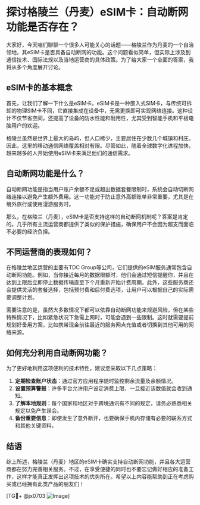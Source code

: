 # 探讨格陵兰（丹麦）eSIM卡：自动断网功能是否存在？

大家好，今天咱们聊聊一个很多人可能关心的话题——格陵兰作为丹麦的一个自治领地，其eSIM卡是否具备自动断网的功能。这个问题看似简单，但实际上涉及到通信技术、国际法规以及当地运营商的具体政策。为了给大家一个全面的答案，我将从多个角度展开讨论。

## eSIM卡的基本概念

首先，让我们了解一下什么是eSIM卡。eSIM卡是一种嵌入式SIM卡，与传统可拆卸的物理SIM卡不同，它直接集成在设备中，无需更换即可实现网络连接。这种设计不仅节省空间，还提高了设备的防水性能和耐用性，尤其受到智能手机和平板电脑用户的欢迎。

格陵兰虽然是世界上最大的岛屿，但人口稀少，主要居住在少数几个城镇和村庄。因此，这里的移动通信网络覆盖相对有限。尽管如此，随着全球数字化进程加快，越来越多的人开始使用eSIM卡来满足他们的通信需求。

## 自动断网功能是什么？

自动断网功能是指当用户账户余额不足或超出数据套餐限制时，系统会自动切断网络连接以避免产生额外费用。这一功能对于防止意外高额账单非常重要，尤其是在境外旅行或使用漫游服务时。

那么，在格陵兰（丹麦），eSIM卡是否支持这样的自动断网机制呢？答案是肯定的。几乎所有主流运营商都提供了类似的保护措施，确保用户不会因为超支而面临不必要的经济负担。

## 不同运营商的表现如何？

在格陵兰地区运营的主要有TDC Group等公司，它们提供的eSIM服务通常包含自动断网功能。例如，当你接近每月的数据限额时，他们会通过短信提醒你，并且在达到上限后立即停止数据传输直至下个月重新开始计费周期。此外，这些服务商还会提供灵活的套餐选择，包括预付费和后付费选项，让用户可以根据自己的实际需要调整计划。

需要注意的是，虽然大多数情况下都可以依靠自动断网功能来规避风险，但在某些特殊情况下，比如紧急状况下急需上网时，可能会遇到一些限制。这时就需要提前规划好备用方案，比如携带现金前往最近的服务网点充值或者切换到其他可用的网络来源。

## 如何充分利用自动断网功能？

为了更好地利用这项便利的技术特性，建议您采取以下几点策略：

1. **定期检查账户状态**：通过官方应用程序随时监控剩余流量及余额情况。
2. **设置预算警报**：许多平台允许用户设定消费上限，一旦接近该数值就会收到通知。
3. **了解本地规则**：每个国家和地区对于跨境通讯有不同的规定，请务必熟悉相关规定以免产生误会。
4. **备份重要信息**：即使发生了意外断开，也要确保手机内存储有必要的联系方式和其他关键资料。

## 结语

综上所述，格陵兰（丹麦）地区的eSIM卡确实支持自动断网功能，并且各大运营商都在努力完善相关服务。不过，在享受便捷的同时也不要忘记做好相应的准备工作，这样才能真正发挥出这项技术的优势所在。希望以上内容能帮助到正在考虑购买或已经拥有此类产品的朋友们！

[TG💪+ @jx0703 ![Image](https://github.com/user-attachments/assets/dbca1d08-cadb-493c-b0ec-ad6f7a83f270)]